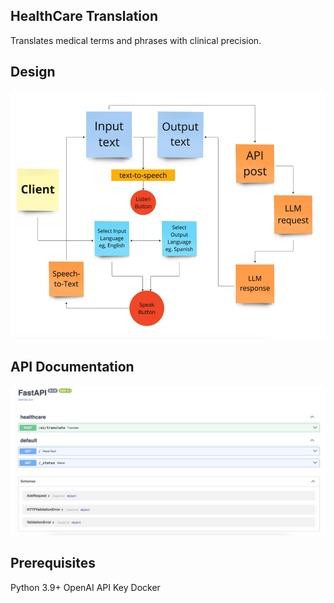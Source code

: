## HealthCare Translation
Translates medical terms and phrases with clinical precision.

## Design
![alt text](image-2.png)

## API Documentation
![alt text](image-1.png)

## Prerequisites
Python 3.9+
OpenAI API Key
Docker 
